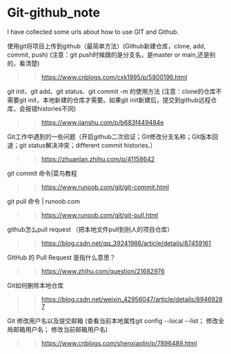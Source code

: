 # Git-github_note
I have collected some urls about how to use GIT and Github.

使用git将项目上传到github（最简单方法）(Github新建仓库，clone, add, commit, push)
(注意：git push时候跟的是分支名，是master or main,还是别的，看清楚)
>>https://www.cnblogs.com/cxk1995/p/5800196.html

git init、git add、git status、git commit -m 的使用方法
(注意：clone的仓库不需要git init，本地新建的仓库才需要。如果git init新建后，提交到github远程仓库，会报错histories不同)
>>https://www.jianshu.com/p/b683f449484e

Git工作中遇到的一些问题（开启github二次验证；Git修改分支名称；Git版本回退；git status解决冲突；different commit histories.）
>>https://zhuanlan.zhihu.com/p/41158642

git commit 命令|菜鸟教程
>>https://www.runoob.com/git/git-commit.html

git pull 命令 | runoob.com
>>https://www.runoob.com/git/git-pull.html

github怎么pull request
（把本地文件pull到别人的项目仓库）
>>https://blog.csdn.net/qq_39241986/article/details/87459161

GitHub 的 Pull Request 是指什么意思？
>>https://www.zhihu.com/question/21682976

Git如何删除本地仓库
>>https://blog.csdn.net/weixin_42956047/article/details/89469287

Git 修改用户名以及提交邮箱
(查看当前本地属性git config --local --list； 修改全局邮箱用户名； 修改当前邮箱用户名)
>>https://www.cnblogs.com/shenxiaolin/p/7896489.html
